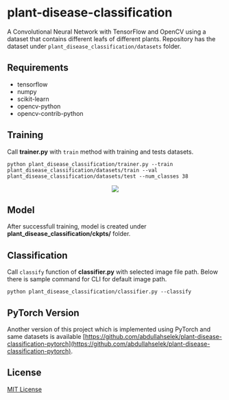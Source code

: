 # plant-disease-classification

A Convolutional Neural Network with TensorFlow and OpenCV using a dataset that contains different leafs of different plants. Repository has the dataset under `plant_disease_classification/datasets` folder.

## Requirements

- tensorflow
- numpy
- scikit-learn
- opencv-python
- opencv-contrib-python

## Training

Call **trainer.py** with `train` method with training and tests datasets.

```
python plant_disease_classification/trainer.py --train plant_disease_classification/datasets/train --val plant_disease_classification/datasets/test --num_classes 38
```

<p align="center">
    <img src="https://github.com/abdullahselek/plant-disease-classification/blob/master/screenshot.png"/>
</p>

## Model

After successfull training, model is created under **plant_disease_classification/ckpts/** folder.

## Classification

Call `classify` function of **classifier.py** with selected image file path. Below there is sample command for CLI for default image path.

```
python plant_disease_classification/classifier.py --classify
```

## PyTorch Version

Another version of this project which is implemented using PyTorch and same datasets is available [https://github.com/abdullahselek/plant-disease-classification-pytorch](https://github.com/abdullahselek/plant-disease-classification-pytorch).

## License

[MIT License](https://github.com/abdullahselek/plant-disease-classification-pytorch/blob/master/LICENSE)
